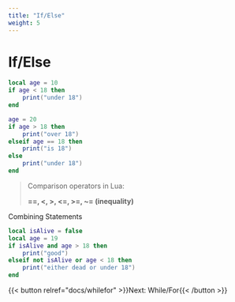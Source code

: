 ```yaml
---
title: "If/Else"
weight: 5
---
```


# If/Else

```lua
local age = 10
if age < 18 then
    print("under 18")
end

age = 20
if age > 18 then
    print("over 18")
elseif age == 18 then
    print("is 18")
else
    print("under 18")
end
```

>Comparison operators in Lua:
>
>**==, <, >, <=, >=, ~= (inequality)**

Combining Statements

```lua
local isAlive = false
local age = 19
if isAlive and age > 18 then
    print("good")
elseif not isAlive or age < 18 then
    print("either dead or under 18")
end
```

{{< button relref="docs/whilefor"  >}}Next: While/For{{< /button >}}
